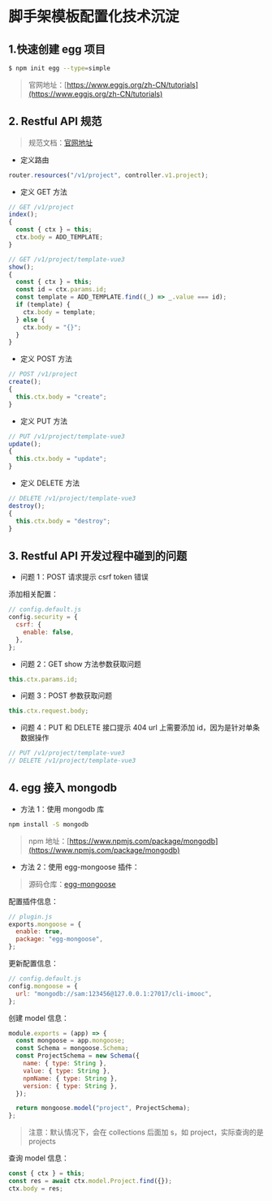 # 脚手架模板配置化技术沉淀

## 1.快速创建 egg 项目

```bash
$ npm init egg --type=simple
```

> 官网地址：[https://www.eggjs.org/zh-CN/tutorials](https://www.eggjs.org/zh-CN/tutorials)

## 2. Restful API 规范

> 规范文档：[官网地址](https://www.eggjs.org/zh-CN/basics/router#restful-%E9%A3%8E%E6%A0%BC%E7%9A%84-url-%E5%AE%9A%E4%B9%89)

- 定义路由

```js
router.resources("/v1/project", controller.v1.project);
```

- 定义 GET 方法

```js
// GET /v1/project
index();
{
  const { ctx } = this;
  ctx.body = ADD_TEMPLATE;
}

// GET /v1/project/template-vue3
show();
{
  const { ctx } = this;
  const id = ctx.params.id;
  const template = ADD_TEMPLATE.find((_) => _.value === id);
  if (template) {
    ctx.body = template;
  } else {
    ctx.body = "{}";
  }
}
```

- 定义 POST 方法

```js
// POST /v1/project
create();
{
  this.ctx.body = "create";
}
```

- 定义 PUT 方法

```js
// PUT /v1/project/template-vue3
update();
{
  this.ctx.body = "update";
}
```

- 定义 DELETE 方法

```js
// DELETE /v1/project/template-vue3
destroy();
{
  this.ctx.body = "destroy";
}
```

## 3. Restful API 开发过程中碰到的问题

- 问题 1：POST 请求提示 csrf token 错误

添加相关配置：

```js
// config.default.js
config.security = {
  csrf: {
    enable: false,
  },
};
```

- 问题 2：GET show 方法参数获取问题

```js
this.ctx.params.id;
```

- 问题 3：POST 参数获取问题

```js
this.ctx.request.body;
```

- 问题 4：PUT 和 DELETE 接口提示 404 url 上需要添加 id，因为是针对单条数据操作

```js
// PUT /v1/project/template-vue3
// DELETE /v1/project/template-vue3
```

## 4. egg 接入 mongodb

- 方法 1：使用 mongodb 库

```bash
npm install -S mongodb
```

> npm 地址：[https://www.npmjs.com/package/mongodb](https://www.npmjs.com/package/mongodb)

- 方法 2：使用 egg-mongoose 插件：

> 源码仓库：[egg-mongoose](https://github.com/eggjs/egg-mongoose)

配置插件信息：

```js
// plugin.js
exports.mongoose = {
  enable: true,
  package: "egg-mongoose",
};
```

更新配置信息：

```js
// config.default.js
config.mongoose = {
  url: "mongodb://sam:123456@127.0.0.1:27017/cli-imooc",
};
```

创建 model 信息：

```js
module.exports = (app) => {
  const mongoose = app.mongoose;
  const Schema = mongoose.Schema;
  const ProjectSchema = new Schema({
    name: { type: String },
    value: { type: String },
    npmName: { type: String },
    version: { type: String },
  });

  return mongoose.model("project", ProjectSchema);
};
```

> 注意：默认情况下，会在 collections 后面加 s，如 project，实际查询的是 projects

查询 model 信息：

```js
const { ctx } = this;
const res = await ctx.model.Project.find({});
ctx.body = res;
```

